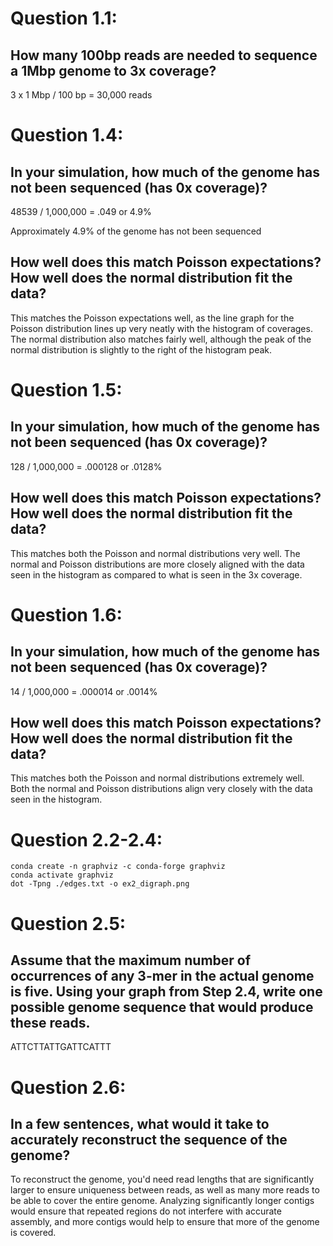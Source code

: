 # Question 1.1: 
## How many 100bp reads are needed to sequence a 1Mbp genome to 3x coverage?
3 x 1 Mbp / 100 bp = 30,000 reads


# Question 1.4:
## In your simulation, how much of the genome has not been sequenced (has 0x coverage)?
48539 / 1,000,000 = .049 or 4.9%

Approximately 4.9% of the genome has not been sequenced


## How well does this match Poisson expectations? How well does the normal distribution fit the data?
This matches the Poisson expectations well, as the line graph for the Poisson distribution lines up very neatly with the histogram of coverages. The normal distribution also matches fairly well, although the peak of the normal distribution is slightly to the right of the histogram peak. 


# Question 1.5:
## In your simulation, how much of the genome has not been sequenced (has 0x coverage)?
128 / 1,000,000 = .000128 or .0128%


## How well does this match Poisson expectations? How well does the normal distribution fit the data?
This matches both the Poisson and normal distributions very well. The normal and Poisson distributions are more closely aligned with the data seen in the histogram as compared to what is seen in the 3x coverage. 


# Question 1.6:
## In your simulation, how much of the genome has not been sequenced (has 0x coverage)?
14 / 1,000,000 = .000014 or .0014%


## How well does this match Poisson expectations? How well does the normal distribution fit the data?
This matches both the Poisson and normal distributions extremely well. Both the normal and Poisson distributions align very closely with the data seen in the histogram.


# Question 2.2-2.4:
    conda create -n graphviz -c conda-forge graphviz
    conda activate graphviz
    dot -Tpng ./edges.txt -o ex2_digraph.png 


# Question 2.5:
## Assume that the maximum number of occurrences of any 3-mer in the actual genome is five. Using your graph from Step 2.4, write one possible genome sequence that would produce these reads.
ATTCTTATTGATTCATTT

# Question 2.6:
## In a few sentences, what would it take to accurately reconstruct the sequence of the genome? 
To reconstruct the genome, you'd need read lengths that are significantly larger to ensure uniqueness between reads, as well as many more reads to be able to cover the entire genome. Analyzing significantly longer contigs would ensure that repeated regions do not interfere with accurate assembly, and more contigs would help to ensure that more of the genome is covered. 


